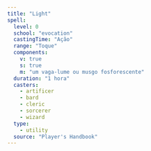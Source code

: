 ```yaml
---
title: "Light"
spell:
  level: 0
  school: "evocation"
  castingTime: "Ação"
  range: "Toque"
  components:
    v: true
    s: true
    m: "um vaga-lume ou musgo fosforescente"
  duration: "1 hora"
  casters:
    - artificer
    - bard
    - cleric
    - sorcerer
    - wizard
  type:
    - utility
  source: "Player's Handbook"
---
```

